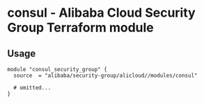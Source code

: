 # consul - Alibaba Cloud Security Group Terraform module

## Usage

```hcl
module "consul_security_group" {
  source  = "alibaba/security-group/alicloud//modules/consul"

  # omitted...
}
```

<!-- BEGINNING OF PRE-COMMIT-TERRAFORM DOCS HOOK -->
<!-- END OF PRE-COMMIT-TERRAFORM DOCS HOOK -->

